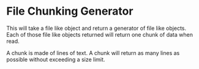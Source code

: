 File Chunking Generator
=======================

This will take a file like object and return a generator of file like objects.
Each of those file like objects returned will return one chunk of data when read.

A chunk is made of lines of text.
A chunk will return as many lines as possible without exceeding a size limit.
